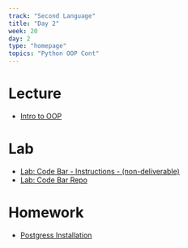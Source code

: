 ```yaml
---
track: "Second Language"
title: "Day 2"
week: 20
day: 2
type: "homepage"
topics: "Python OOP Cont"
---
```


# Lecture

- [Intro to OOP](https://error-tldr.notion.site/Intro-to-Object-Oriented-Programming-in-Python-222edc4cd3be41fbb3ad28ef16c52bc9)

# Lab

- [Lab: Code Bar - Instructions - (non-deliverable)](https://error-tldr.notion.site/Code-Bar-Lab-5ca74264ffa54cd6b0a30ca875ff6801)
- [Lab: Code Bar Repo  ](https://github.com/seir-flex/code_bar)

# Homework 
- [Postgress Installation](https://error-tldr.notion.site/PostGreSQL-Installation-8b9f330e00244d5d9ceaac451062f197)
